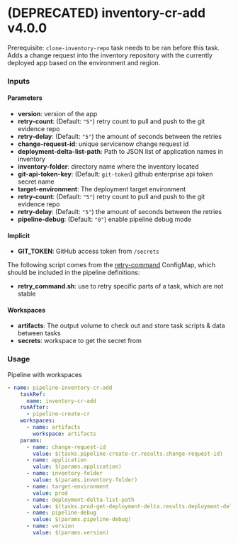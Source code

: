 # (DEPRECATED) inventory-cr-add v4.0.0

Prerequisite: `clone-inventory-repo` task needs to be ran before this task.
Adds a change request into the inventory repository with the currently deployed app based on the environment and region.

### Inputs

#### Parameters
 - **version**: version of the app
 - **retry-count**: (Default: `"5"`) retry count to pull and push to the git evidence repo
 - **retry-delay**: (Default: `"5"`) the amount of seconds between the retries
 - **change-request-id**: unique servicenow change request id
 - **deployment-delta-list-path**: Path to JSON list of application names in inventory
 - **inventory-folder**: directory name where the inventory located
 - **git-api-token-key**: (Default: `git-token`) github enterprise api token secret name
 - **target-environment**: The deployment target environment
 - **retry-count**: (Default: `"5"`) retry count to pull and push to the git evidence repo
 - **retry-delay**: (Default: `"5"`) the amount of seconds between the retries
 - **pipeline-debug**: (Default: `"0"`) enable pipeline debug mode

#### Implicit
  - **GIT_TOKEN**: GitHub access token from `/secrets`

The following script comes from the [retry-command](../util/configmap-retry.yaml) ConfigMap, which should be included in the pipeline definitions:

 - **retry_command.sh**: use to retry specific parts of a task, which are not stable

#### Workspaces

 - **artifacts**: The output volume to check out and store task scripts & data between tasks
 - **secrets**: workspace to get the secret from

### Usage
Pipeline with workspaces

```yaml
- name: pipeline-inventory-cr-add
    taskRef:
      name: inventory-cr-add
    runAfter:
      - pipeline-create-cr
    workspaces:
      - name: artifacts
        workspace: artifacts
    params:
      - name: change-request-id
        value: $(tasks.pipeline-create-cr.results.change-request-id)
      - name: application
        value: $(params.application)
      - name: inventory-folder
        value: $(params.inventory-folder)
      - name: target-environment
        value: prod
      - name: deployment-delta-list-path
        value: $(tasks.prod-get-deployment-delta.results.deployment-delta-list-path)
      - name: pipeline-debug
        value: $(params.pipeline-debug)
      - name: version
        value: $(params.version)
```
